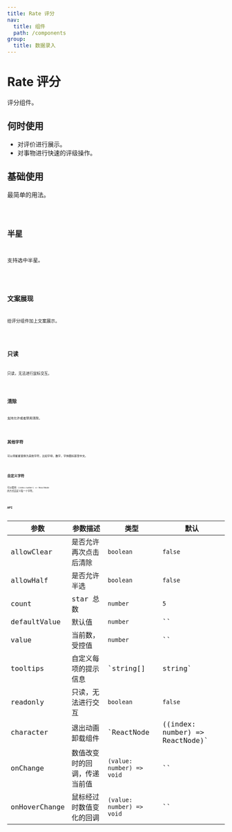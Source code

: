 ```yaml
---
title: Rate 评分
nav:
  title: 组件
  path: /components
group:
  title: 数据录入
---
```


# Rate 评分

评分组件。

## 何时使用

* 对评价进行展示。
* 对事物进行快速的评级操作。

## 基础使用

最简单的用法。

<code src='./demo/basic.tsx'/>

## 半星

支持选中半星。

<code src='./demo/half.tsx' />


## 文案展现

给评分组件加上文案展示。

<code src='./demo/text.tsx'/>

## 只读

只读，无法进行鼠标交互。

<code src='./demo/readonly.tsx'/>

## 清除

支持允许或者禁用清除。

<code src='./demo/allowClear.tsx'/>

## 其他字符

可以将星星替换为其他字符，比如字母，数字，字体图标甚至中文。

<code src='./demo/other.tsx' />

## 自定义字符

可以使用 `(index:number) => ReactNode` 的方式自定义每一个字符。

<code src='./demo/custom.tsx' />

## API

| 参数        | 参数描述      | 类型                                       | 默认   |
| ----------- | ---------------- | ------------------------------------------ | --------- |
| allowClear        | 是否允许再次点击后清除         | `boolean`         | `false` |
| allowHalf    | 是否允许半选         | `boolean`                                  | `false`   |
| count      | star 总数   | `number`                   | `5`   |
| defaultValue     | 默认值         | `number`                                  | ``   |
| value        | 当前数，受控值         | `number`   | ``   |
| tooltips | 自定义每项的提示信息    | `string[] | string`           | ``   |
| readonly | 只读，无法进行交互 | `boolean`                   | `false`      |
| character     | 退出动画卸载组件  | `ReactNode | ((index: number) => ReactNode)` | `<StarFilled />`    |
| onChange | 	数值改变时的回调，传递当前值 | `(value: number) => void`        |`` |
| onHoverChange | 鼠标经过时数值变化的回调  | `(value: number) => void`   | ``  |

